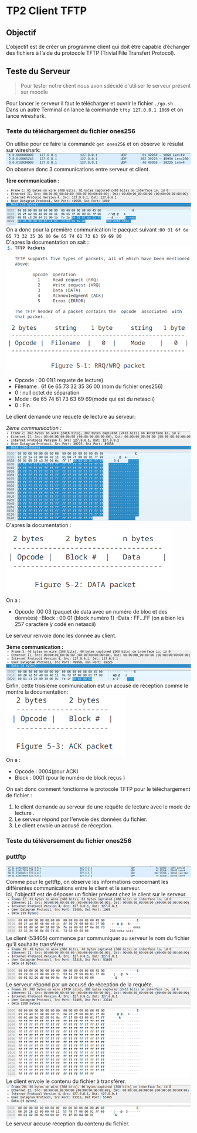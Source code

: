 # TP2 Client TFTP
## Objectif  
L'objectif est de créer un programme client qui doit être capable d’échanger des fichiers à l’aide
du protocole TFTP (Trivial File Transfert Protocol).
## Teste du Serveur 
>Pour tester notre client nous avon sdécidé d'utiliser le serveur présent sur moodle

Pour lancer le serveur il faut le télécharger et ouvrir le fichier `./go.sh` .  
Dans un autre Terminal on lance la commande `tftp 127.0.0.1 1069` et on lance wireshark.
### Teste du téléchargement du fichier ones256  
On utilise pour ce faire la commande `get ones256` et on observe le résulat sur wireshark:   
![Capture Wireshark des 3 communications relevées lors du gettftp.](https://github.com/Nathf3/TP_synthese/blob/main/TP2_ClientTFTP/photo/getrequest.png)  
On observe donc 3 communications entre serveur et client.  

**1ère communication :**  

![1ère communication.](https://raw.githubusercontent.com/Nathf3/TP_synthese/main/TP2_ClientTFTP/photo/getrequest1.png)  
On a donc pour la première communication le pacquet suivant :`00 01 6f 6e 65 73 32 35 36 00 6e 65 74 61 73 63 69 69 00`  
D'apres la documentation on sait :  
![Documentation.](https://github.com/Nathf3/TP_synthese/blob/main/TP2_ClientTFTP/photo/tftp%20protocole.png)
![Documentation.](https://github.com/Nathf3/TP_synthese/blob/main/TP2_ClientTFTP/photo/read%20and%20write.png)  
- Opcode : 00 01(1 requete de lecture)
- Filename : 6f 6e 65 73 32 35 36 00 (nom du fichier ones256)
- 0 : null octet de séparation
- Mode : 6e 65 74 61 73 63 69 69(mode qui est du netascii)
- 0 : Fin

Le client demande une requete de lecture au serveur:  

*2ème communication :*  
![2ème communication.](https://raw.githubusercontent.com/Nathf3/TP_synthese/main/TP2_ClientTFTP/photo/getrequest2.png)  
D'apres la documentation :  
![2ème communication.](https://github.com/Nathf3/TP_synthese/blob/main/TP2_ClientTFTP/photo/data.png)  

On a :  
- Opcode :00 03 (paquet de data avec un numéro de bloc et des données)
-Block : 00 01 (block numéro 1)
-Data : FF...FF (on a bien les 257 caractère ÿ codé en netascii)

Le serveur renvoie donc les donnée au client.  

**3ème communication :**  
![3ème communication.](https://raw.githubusercontent.com/Nathf3/TP_synthese/main/TP2_ClientTFTP/photo/guetrequest3.png)  
Enfin, cette troisième communication est un accusé de réception comme le montre la documentation:  
![3ème communication.](https://github.com/Nathf3/TP_synthese/blob/main/TP2_ClientTFTP/photo/ack.png)  
On a :  
- Opcode : 0004(pour ACK)
- Block : 0001 (pour le numéro de block reçus )

On sait donc comment fonctionne le protocole TFTP pour le téléchargement de fichier :  
1. le client demande au serveur de une requête de lecture avec le mode de lecture . 
2. Le serveur répond par l'envoie des données du fichier.
3. Le client envoie un accusé de réception.

### Teste du téléversement du fichier ones256 
### puttftp
![Capture Wireshark des 4 communications relevées lors du puttftp.](https://raw.githubusercontent.com/Nathf3/TP_synthese/main/TP2_ClientTFTP/photo/putrequette.png)  
Comme pour le gettftp, on observe les informations concernant les différentes communications entre le client et le serveur.  
Ici, l'objectif est de déposer un fichier présent chez le client sur le serveur.
![1ère communication](https://raw.githubusercontent.com/Nathf3/TP_synthese/main/TP2_ClientTFTP/photo/putrequet1.png)  
Le client (53405) commence par communiquer au serveur le nom du fichier qu'il souhaite transférer.
![2ème communication](https://raw.githubusercontent.com/Nathf3/TP_synthese/main/TP2_ClientTFTP/photo/putrequet2.png)
Le serveur répond par un accusé de réception de la requête.
![3ème communication](https://raw.githubusercontent.com/Nathf3/TP_synthese/main/TP2_ClientTFTP/photo/putrequet3.png)
Le client envoie le contenu du fichier à transférer.
![4ème communication](https://raw.githubusercontent.com/Nathf3/TP_synthese/main/TP2_ClientTFTP/photo/putrequet4.png)
Le serveur accuse réception du contenu du fichier.
